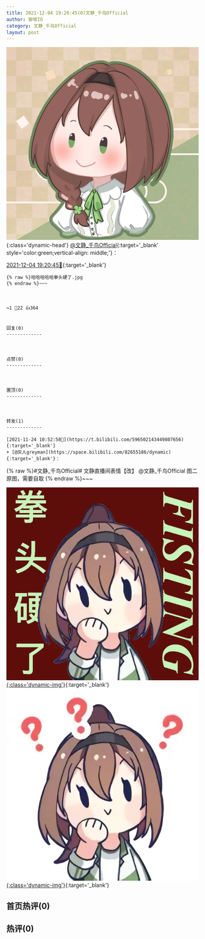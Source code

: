 ```yaml
---
title: 2021-12-04 19:20:45(0)文静_千鸟Official
author: 御坂IO
category: 文静_千鸟Official
layout: post
---
```


![img](/images/ac7482ed1b9a7f203dc68c0c4a77c488a27b108a.jpg){:class='dynamic-head'}
[@文静_千鸟Official](https://space.bilibili.com/667526012/dynamic){:target='_blank' style='color:green;vertical-align: middle;'}：

[2021-12-04 19:20:45🔗](https://t.bilibili.com/600343849962959793){:target='_blank'}

~~~
{% raw %}哈哈哈哈哈拳头硬了.jpg
{% endraw %}~~~



↪️1 💬22 👍364


回复(0)
-------------



点赞(0)
-------------



置顶(0)
-------------



转发(1)
-------------

[2021-11-24 10:52:58🔗](https://t.bilibili.com/596502143449807656){:target='_blank'}
+ [@灰人greyman](https://space.bilibili.com/82655186/dynamic){:target='_blank'}：
~~~
{% raw %}#文静_千鸟Official#
文静直播间表情【改】
@文静_千鸟Official 
图二原图，需要自取
{% endraw %}~~~


[![img](/images/283614ff71cca59e73dd3b499a3a2c5a69837f63.png){:class='dynamic-img'}](/images/283614ff71cca59e73dd3b499a3a2c5a69837f63.png){:target='_blank'}
[![img](/images/eccc2578259bb0a47e61ebea4d2a25e422136d50.png){:class='dynamic-img'}](/images/eccc2578259bb0a47e61ebea4d2a25e422136d50.png){:target='_blank'}




首页热评(0)
-------------



热评(0)
-------------



